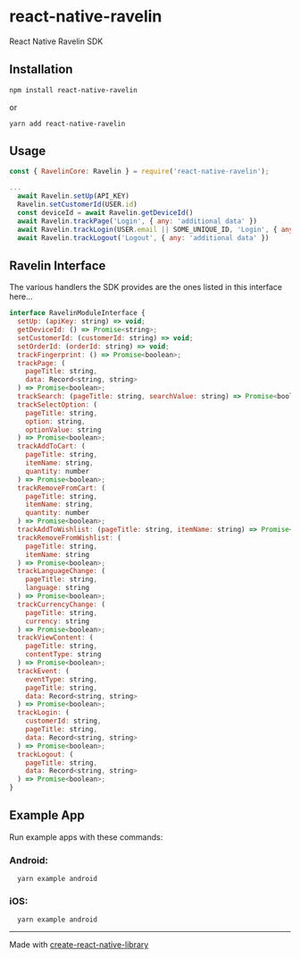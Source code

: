 # react-native-ravelin

React Native Ravelin SDK

## Installation

```sh
npm install react-native-ravelin
```
or 
```
yarn add react-native-ravelin
```

## Usage

```js
const { RavelinCore: Ravelin } = require('react-native-ravelin');

...
  await Ravelin.setUp(API_KEY)
  Ravelin.setCustomerId(USER.id)
  const deviceId = await Ravelin.getDeviceId()
  await Ravelin.trackPage('Login', { any: 'additional data' })
  await Ravelin.trackLogin(USER.email || SOME_UNIQUE_ID, 'Login', { any: 'additional data' })
  await Ravelin.trackLogout('Logout', { any: 'additional data' })

```

## Ravelin Interface

The various handlers the SDK provides are the ones listed in this interface here...

```js
interface RavelinModuleInterface {
  setUp: (apiKey: string) => void;
  getDeviceId: () => Promise<string>;
  setCustomerId: (customerId: string) => void;
  setOrderId: (orderId: string) => void;
  trackFingerprint: () => Promise<boolean>;
  trackPage: (
    pageTitle: string,
    data: Record<string, string>
  ) => Promise<boolean>;
  trackSearch: (pageTitle: string, searchValue: string) => Promise<boolean>;
  trackSelectOption: (
    pageTitle: string,
    option: string,
    optionValue: string
  ) => Promise<boolean>;
  trackAddToCart: (
    pageTitle: string,
    itemName: string,
    quantity: number
  ) => Promise<boolean>;
  trackRemoveFromCart: (
    pageTitle: string,
    itemName: string,
    quantity: number
  ) => Promise<boolean>;
  trackAddToWishlist: (pageTitle: string, itemName: string) => Promise<boolean>;
  trackRemoveFromWishlist: (
    pageTitle: string,
    itemName: string
  ) => Promise<boolean>;
  trackLanguageChange: (
    pageTitle: string,
    language: string
  ) => Promise<boolean>;
  trackCurrencyChange: (
    pageTitle: string,
    currency: string
  ) => Promise<boolean>;
  trackViewContent: (
    pageTitle: string,
    contentType: string
  ) => Promise<boolean>;
  trackEvent: (
    eventType: string,
    pageTitle: string,
    data: Record<string, string>
  ) => Promise<boolean>;
  trackLogin: (
    customerId: string,
    pageTitle: string,
    data: Record<string, string>
  ) => Promise<boolean>;
  trackLogout: (
    pageTitle: string,
    data: Record<string, string>
  ) => Promise<boolean>;
}
```

## Example App

Run example apps with these commands:

### Android:
```
  yarn example android
```

### iOS:
```
  yarn example android
```

---

Made with [create-react-native-library](https://github.com/callstack/react-native-builder-bob)
